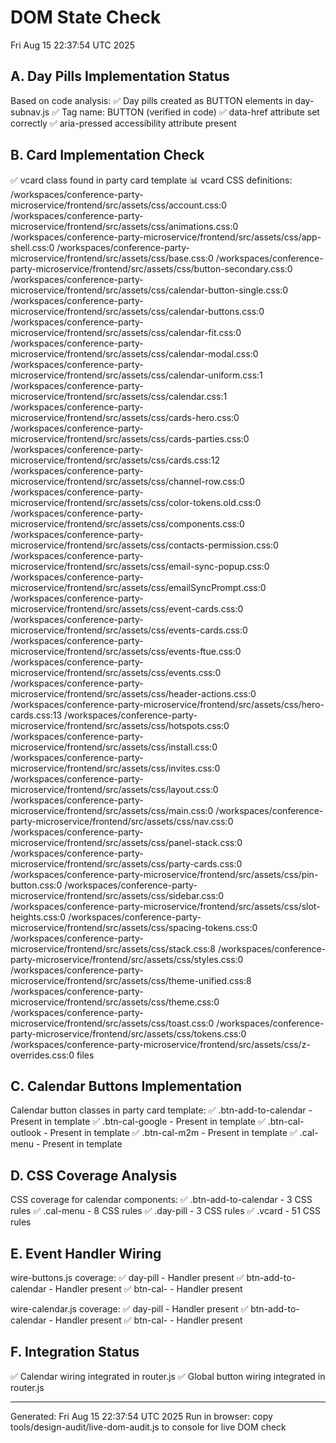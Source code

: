 # DOM State Check
Fri Aug 15 22:37:54 UTC 2025

## A. Day Pills Implementation Status

Based on code analysis:
✅ Day pills created as BUTTON elements in day-subnav.js
✅ Tag name: BUTTON (verified in code)
✅ data-href attribute set correctly
✅ aria-pressed accessibility attribute present

## B. Card Implementation Check

✅ vcard class found in party card template
📊 vcard CSS definitions: /workspaces/conference-party-microservice/frontend/src/assets/css/account.css:0
/workspaces/conference-party-microservice/frontend/src/assets/css/animations.css:0
/workspaces/conference-party-microservice/frontend/src/assets/css/app-shell.css:0
/workspaces/conference-party-microservice/frontend/src/assets/css/base.css:0
/workspaces/conference-party-microservice/frontend/src/assets/css/button-secondary.css:0
/workspaces/conference-party-microservice/frontend/src/assets/css/calendar-button-single.css:0
/workspaces/conference-party-microservice/frontend/src/assets/css/calendar-buttons.css:0
/workspaces/conference-party-microservice/frontend/src/assets/css/calendar-fit.css:0
/workspaces/conference-party-microservice/frontend/src/assets/css/calendar-modal.css:0
/workspaces/conference-party-microservice/frontend/src/assets/css/calendar-uniform.css:1
/workspaces/conference-party-microservice/frontend/src/assets/css/calendar.css:1
/workspaces/conference-party-microservice/frontend/src/assets/css/cards-hero.css:0
/workspaces/conference-party-microservice/frontend/src/assets/css/cards-parties.css:0
/workspaces/conference-party-microservice/frontend/src/assets/css/cards.css:12
/workspaces/conference-party-microservice/frontend/src/assets/css/channel-row.css:0
/workspaces/conference-party-microservice/frontend/src/assets/css/color-tokens.old.css:0
/workspaces/conference-party-microservice/frontend/src/assets/css/components.css:0
/workspaces/conference-party-microservice/frontend/src/assets/css/contacts-permission.css:0
/workspaces/conference-party-microservice/frontend/src/assets/css/email-sync-popup.css:0
/workspaces/conference-party-microservice/frontend/src/assets/css/emailSyncPrompt.css:0
/workspaces/conference-party-microservice/frontend/src/assets/css/event-cards.css:0
/workspaces/conference-party-microservice/frontend/src/assets/css/events-cards.css:0
/workspaces/conference-party-microservice/frontend/src/assets/css/events-ftue.css:0
/workspaces/conference-party-microservice/frontend/src/assets/css/events.css:0
/workspaces/conference-party-microservice/frontend/src/assets/css/header-actions.css:0
/workspaces/conference-party-microservice/frontend/src/assets/css/hero-cards.css:13
/workspaces/conference-party-microservice/frontend/src/assets/css/hotspots.css:0
/workspaces/conference-party-microservice/frontend/src/assets/css/install.css:0
/workspaces/conference-party-microservice/frontend/src/assets/css/invites.css:0
/workspaces/conference-party-microservice/frontend/src/assets/css/layout.css:0
/workspaces/conference-party-microservice/frontend/src/assets/css/main.css:0
/workspaces/conference-party-microservice/frontend/src/assets/css/nav.css:0
/workspaces/conference-party-microservice/frontend/src/assets/css/panel-stack.css:0
/workspaces/conference-party-microservice/frontend/src/assets/css/party-cards.css:0
/workspaces/conference-party-microservice/frontend/src/assets/css/pin-button.css:0
/workspaces/conference-party-microservice/frontend/src/assets/css/sidebar.css:0
/workspaces/conference-party-microservice/frontend/src/assets/css/slot-heights.css:0
/workspaces/conference-party-microservice/frontend/src/assets/css/spacing-tokens.css:0
/workspaces/conference-party-microservice/frontend/src/assets/css/stack.css:8
/workspaces/conference-party-microservice/frontend/src/assets/css/styles.css:0
/workspaces/conference-party-microservice/frontend/src/assets/css/theme-unified.css:8
/workspaces/conference-party-microservice/frontend/src/assets/css/theme.css:0
/workspaces/conference-party-microservice/frontend/src/assets/css/toast.css:0
/workspaces/conference-party-microservice/frontend/src/assets/css/tokens.css:0
/workspaces/conference-party-microservice/frontend/src/assets/css/z-overrides.css:0 files

## C. Calendar Buttons Implementation

Calendar button classes in party card template:
✅ .btn-add-to-calendar - Present in template
✅ .btn-cal-google - Present in template
✅ .btn-cal-outlook - Present in template
✅ .btn-cal-m2m - Present in template
✅ .cal-menu - Present in template

## D. CSS Coverage Analysis

CSS coverage for calendar components:
✅ .btn-add-to-calendar - 3 CSS rules
✅ .cal-menu - 8 CSS rules
✅ .day-pill - 3 CSS rules
✅ .vcard - 51 CSS rules

## E. Event Handler Wiring

wire-buttons.js coverage:
✅ day-pill - Handler present
✅ btn-add-to-calendar - Handler present
✅ btn-cal- - Handler present

wire-calendar.js coverage:
✅ day-pill - Handler present
✅ btn-add-to-calendar - Handler present
✅ btn-cal- - Handler present

## F. Integration Status

✅ Calendar wiring integrated in router.js
✅ Global button wiring integrated in router.js

---
Generated: Fri Aug 15 22:37:54 UTC 2025
Run in browser: copy tools/design-audit/live-dom-audit.js to console for live DOM check
